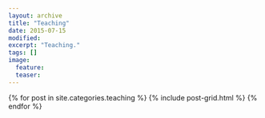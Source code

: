 ```yaml
---
layout: archive
title: "Teaching"
date: 2015-07-15
modified:
excerpt: "Teaching."
tags: []
image:
  feature:
  teaser:
---
```


<div class="tiles">
{% for post in site.categories.teaching %}
  {% include post-grid.html %}
{% endfor %}
</div><!-- /.tiles -->